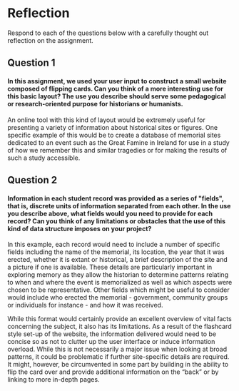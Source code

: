 # Reflection

Respond to each of the questions below with a carefully thought out reflection on the assignment.

## Question 1
#### In this assignment, we used your user input to construct a small website composed of flipping cards. Can you think of a more interesting use for this basic layout? The use you describe should serve some pedagogical or research-oriented purpose for historians or humanists.

An online tool with this kind of layout would be extremely useful for presenting a variety of information about historical sites or figures. One specific example of this would be to create a database of memorial sites dedicated to an event such as the Great Famine in Ireland for use in a study of how we remember this and similar tragedies or for making the results of such a study accessible.

## Question 2
#### Information in each student record was provided as a series of "fields", that is, discrete units of information separated from each other. In the use you describe above, what fields would you need to provide for each record? Can you think of any limitations or obstacles that the use of this kind of data structure imposes on your project?

In this example, each record would need to include a number of specific fields including the name of the memorial, its location, the year that it was erected, whether it is extant or historical, a brief description of the site and a picture if one is available. These details are particularly important in exploring memory as they allow the historian to determine patterns relating to when and where the event is memorialized as well as which aspects were chosen to be representative. Other fields which might be useful to consider would include who erected the memorial - government, community groups or individuals for instance - and how it was received.

While this format would certainly provide an excellent overview of vital facts concerning the subject, it also has its limitations. As a result of the flashcard style set-up of the website, the information delivered would need to be concise so as not to clutter up the user interface or induce information overload. While this is not necessarily a major issue when looking at broad patterns, it could be problematic if further site-specific details are required. It might, however, be circumvented in some part by building in the ability to flip the card over and provide additional information on the “back” or by linking to more in-depth pages.
